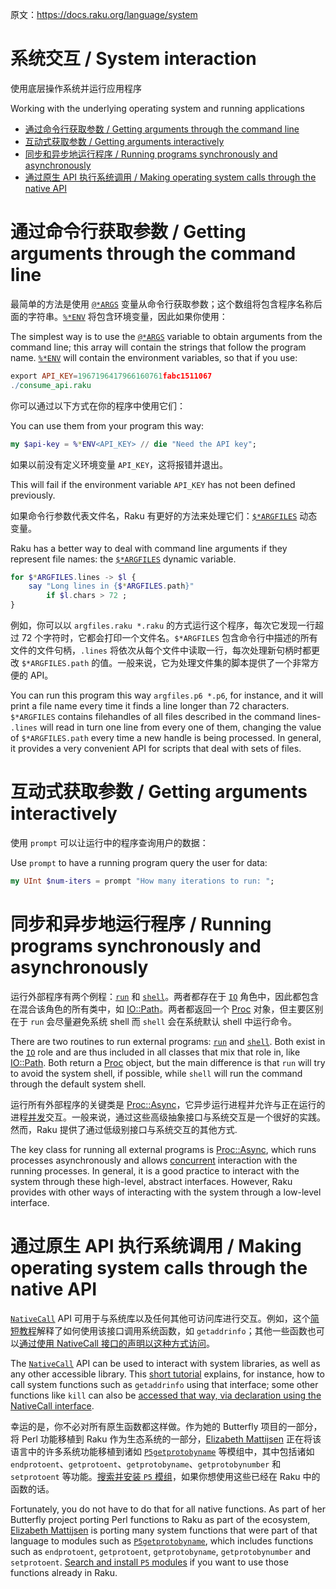 原文：https://docs.raku.org/language/system

# 系统交互 / System interaction

使用底层操作系统并运行应用程序

Working with the underlying operating system and running applications

<!-- MarkdownTOC -->

- [通过命令行获取参数 / Getting arguments through the command line](#通过命令行获取参数--getting-arguments-through-the-command-line)
- [互动式获取参数 / Getting arguments interactively](#互动式获取参数--getting-arguments-interactively)
- [同步和异步地运行程序 / Running programs synchronously and asynchronously](#同步和异步地运行程序--running-programs-synchronously-and-asynchronously)
- [通过原生 API 执行系统调用 / Making operating system calls through the native API](#通过原生-api-执行系统调用--making-operating-system-calls-through-the-native-api)

<!-- /MarkdownTOC -->

<a id="通过命令行获取参数--getting-arguments-through-the-command-line"></a>
# 通过命令行获取参数 / Getting arguments through the command line

最简单的方法是使用 [`@*ARGS`](https://docs.raku.org/language/variables#%24%2AARGS) 变量从命令行获取参数；这个数组将包含程序名称后面的字符串。[`%*ENV`](https://docs.raku.org/language/variables#Runtime_environment) 将包含环境变量，因此如果你使用：

The simplest way is to use the [`@*ARGS`](https://docs.raku.org/language/variables#%24%2AARGS) variable to obtain arguments from the command line; this array will contain the strings that follow the program name. [`%*ENV`](https://docs.raku.org/language/variables#Runtime_environment) will contain the environment variables, so that if you use:

```Raku
export API_KEY=1967196417966160761fabc1511067
./consume_api.raku
```

你可以通过以下方式在你的程序中使用它们：

You can use them from your program this way:

```Raku
my $api-key = %*ENV<API_KEY> // die "Need the API key";
```

如果以前没有定义环境变量 `API_KEY`，这将报错并退出。

This will fail if the environment variable `API_KEY` has not been defined previously.

如果命令行参数代表文件名，Raku 有更好的方法来处理它们：[`$*ARGFILES`](https://docs.raku.org/language/variables#%24%2AARGFILES) 动态变量。

Raku has a better way to deal with command line arguments if they represent file names: the [`$*ARGFILES`](https://docs.raku.org/language/variables#%24%2AARGFILES) dynamic variable.

```Raku
for $*ARGFILES.lines -> $l {
    say "Long lines in {$*ARGFILES.path}"
        if $l.chars > 72 ;
}
```

例如，你可以以 `argfiles.raku *.raku` 的方式运行这个程序，每次它发现一行超过 72 个字符时，它都会打印一个文件名。`$*ARGFILES` 包含命令行中描述的所有文件的文件句柄，`.lines` 将依次从每个文件中读取一行，每次处理新句柄时都更改 `$*ARGFILES.path` 的值。一般来说，它为处理文件集的脚本提供了一个非常方便的 API。

You can run this program this way `argfiles.p6 *.p6`, for instance, and it will print a file name every time it finds a line longer than 72 characters. `$*ARGFILES` contains filehandles of all files described in the command lines- `.lines` will read in turn one line from every one of them, changing the value of `$*ARGFILES.path` every time a new handle is being processed. In general, it provides a very convenient API for scripts that deal with sets of files.

<a id="互动式获取参数--getting-arguments-interactively"></a>
# 互动式获取参数 / Getting arguments interactively

使用 `prompt` 可以让运行中的程序查询用户的数据：

Use `prompt` to have a running program query the user for data:

```Raku
my UInt $num-iters = prompt "How many iterations to run: ";
```

<a id="同步和异步地运行程序--running-programs-synchronously-and-asynchronously"></a>
# 同步和异步地运行程序 / Running programs synchronously and asynchronously

运行外部程序有两个例程：[`run`](https://docs.raku.org/routine/run) 和 [`shell`](https://docs.raku.org/routine/shell)。两者都存在于 [`IO`](https://docs.raku.org/type/IO) 角色中，因此都包含在混合该角色的所有类中，如 [IO::Path](https://docs.raku.org/type/IO::Path)。两者都返回一个 [Proc](https://docs.raku.org/type/Proc) 对象，但主要区别在于 `run` 会尽量避免系统 shell 而 `shell` 会在系统默认 shell 中运行命令。

There are two routines to run external programs: [`run`](https://docs.raku.org/routine/run) and [`shell`](https://docs.raku.org/routine/shell). Both exist in the [`IO`](https://docs.raku.org/type/IO) role and are thus included in all classes that mix that role in, like [IO::Path](https://docs.raku.org/type/IO::Path). Both return a [Proc](https://docs.raku.org/type/Proc) object, but the main difference is that `run` will try to avoid the system shell, if possible, while `shell` will run the command through the default system shell.

运行所有外部程序的关键类是 [Proc::Async](https://docs.raku.org/type/Proc::Async)，它异步运行进程并允许与正在运行的进程[并发](https://docs.raku.org/language/concurrency#Proc::Async)交互。一般来说，通过这些高级抽象接口与系统交互是一个很好的实践。然而，Raku 提供了通过低级别接口与系统交互的其他方式.

The key class for running all external programs is [Proc::Async](https://docs.raku.org/type/Proc::Async), which runs processes asynchronously and allows [concurrent](https://docs.raku.org/language/concurrency#Proc::Async) interaction with the running processes. In general, it is a good practice to interact with the system through these high-level, abstract interfaces. However, Raku provides with other ways of interacting with the system through a low-level interface.

<a id="通过原生-api-执行系统调用--making-operating-system-calls-through-the-native-api"></a>
# 通过原生 API 执行系统调用 / Making operating system calls through the native API

[`NativeCall`](https://docs.raku.org/language/nativecall) API 可用于与系统库以及任何其他可访问库进行交互。例如，这个[简短教程](https://docs.raku.org/language/nativecall#Short_tutorial_on_calling_a_C_function)解释了如何使用该接口调用系统函数，如 `getaddrinfo`；其他一些函数也可以[通过使用 NativeCall 接口的声明以这种方式访问](https://docs.raku.org/language/5to6-perlfunc#kill)。

The [`NativeCall`](https://docs.raku.org/language/nativecall) API can be used to interact with system libraries, as well as any other accessible library. This [short tutorial](https://docs.raku.org/language/nativecall#Short_tutorial_on_calling_a_C_function) explains, for instance, how to call system functions such as `getaddrinfo` using that interface; some other functions like `kill` can also be [accessed that way, via declaration using the NativeCall interface](https://docs.raku.org/language/5to6-perlfunc#kill).

幸运的是，你不必对所有原生函数都这样做。作为她的 Butterfly 项目的一部分，将 Perl 功能移植到 Raku 作为生态系统的一部分，[Elizabeth Mattijsen](https://github.com/lizmat) 正在将该语言中的许多系统功能移植到诸如 [`P5getprotobyname`](https://github.com/lizmat/P5getprotobyname) 等模组中，其中包括诸如`endprotoent`、`getprotoent`、`getprotobyname`、`getprotobynumber` 和 `setprotoent` 等功能。[搜索并安装 `P5` 模组](https://modules.perl6.org/search/?q=p5)，如果你想使用这些已经在 Raku 中的函数的话。

Fortunately, you do not have to do that for all native functions. As part of her Butterfly project porting Perl functions to Raku as part of the ecosystem, [Elizabeth Mattijsen](https://github.com/lizmat) is porting many system functions that were part of that language to modules such as [`P5getprotobyname`](https://github.com/lizmat/P5getprotobyname), which includes functions such as `endprotoent`, `getprotoent`, `getprotobyname`, `getprotobynumber` and `setprotoent`. [Search and install `P5` modules](https://modules.perl6.org/search/?q=p5) if you want to use those functions already in Raku.
